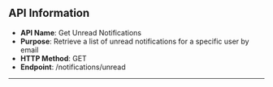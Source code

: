 ## API Information

- **API Name**: Get Unread Notifications
- **Purpose**: Retrieve a list of unread notifications for a specific user by email
- **HTTP Method**: GET
- **Endpoint**: /notifications/unread

---